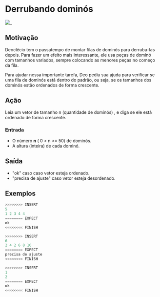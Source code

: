 # Derrubando dominós

![_](https://raw.githubusercontent.com/qxcodefup/arcade/master/base/dominos/cover.jpg)

## Motivação

Deoclécio tem o passatempo de montar filas de dominós para derruba-las depois. Para fazer um efeito mais interessante, ele usa peças de dominó com tamanhos variados, sempre colocando as menores peças no começo da fila.

Para ajudar nessa importante tarefa, Deo pediu sua ajuda para verificar se uma fila de dominós está dentro do padrão, ou seja, se os tamanhos dos dominós estão ordenados de forma crescente.

## Ação

Leia um vetor de tamanho n (quantidade de dominós) , e diga se ele está ordenado de forma crescente.  
  
### Entrada

* O número **n** ( 0 < n <= 50) de dominós.  
* A altura (inteira) de cada dominó.  

## Saída

* "ok" caso  caso vetor esteja ordenado.
* "precisa de ajuste" caso vetor esteja desordenado.

## Exemplos

``` py
>>>>>>>> INSERT
5
1 2 3 4 4
======== EXPECT
ok
<<<<<<<< FINISH
```

```py
>>>>>>>> INSERT
6
2 4 2 6 8 10
======== EXPECT
precisa de ajuste
<<<<<<<< FINISH
```

```py
>>>>>>>> INSERT
1
2
======== EXPECT
ok
<<<<<<<< FINISH
```
